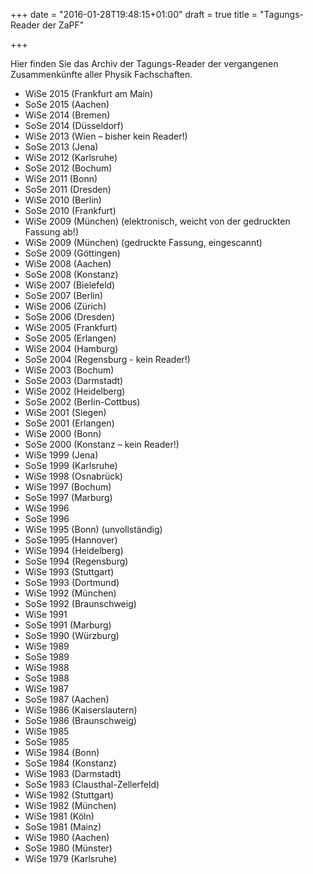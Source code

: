 +++
date = "2016-01-28T19:48:15+01:00"
draft = true
title = "Tagungs-Reader der ZaPF"

+++


Hier finden Sie das Archiv der Tagungs-Reader der vergangenen Zusammenkünfte aller Physik Fachschaften.

- WiSe 2015 (Frankfurt am Main)
- SoSe 2015 (Aachen)
- WiSe 2014 (Bremen)
- SoSe 2014 (Düsseldorf)
- WiSe 2013 (Wien – bisher kein Reader!)
- SoSe 2013 (Jena)
- WiSe 2012 (Karlsruhe)
- SoSe 2012 (Bochum)
- WiSe 2011 (Bonn)
- SoSe 2011 (Dresden)
- WiSe 2010 (Berlin)
- SoSe 2010 (Frankfurt)
- WiSe 2009 (München) (elektronisch, weicht von der gedruckten Fassung ab!)
- WiSe 2009 (München) (gedruckte Fassung, eingescannt)
- SoSe 2009 (Göttingen)
- WiSe 2008 (Aachen)
- SoSe 2008 (Konstanz)
- WiSe 2007 (Bielefeld)
- SoSe 2007 (Berlin)
- WiSe 2006 (Zürich)
- SoSe 2006 (Dresden)
- WiSe 2005 (Frankfurt)
- SoSe 2005 (Erlangen)
- WiSe 2004 (Hamburg)
- SoSe 2004 (Regensburg - kein Reader!)
- WiSe 2003 (Bochum)
- SoSe 2003 (Darmstadt)
- WiSe 2002 (Heidelberg)
- SoSe 2002 (Berlin-Cottbus)
- WiSe 2001 (Siegen)
- SoSe 2001 (Erlangen)
- WiSe 2000 (Bonn)
- SoSe 2000 (Konstanz – kein Reader!)
- WiSe 1999 (Jena)
- SoSe 1999 (Karlsruhe)
- WiSe 1998 (Osnabrück)
- WiSe 1997 (Bochum)
- SoSe 1997 (Marburg)
- WiSe 1996
- SoSe 1996
- WiSe 1995 (Bonn) (unvollständig)
- SoSe 1995 (Hannover)
- WiSe 1994 (Heidelberg)
- SoSe 1994 (Regensburg)
- WiSe 1993 (Stuttgart)
- SoSe 1993 (Dortmund)
- WiSe 1992 (München)
- SoSe 1992 (Braunschweig)
- WiSe 1991
- SoSe 1991 (Marburg)
- SoSe 1990 (Würzburg)
- WiSe 1989
- SoSe 1989
- WiSe 1988
- SoSe 1988
- WiSe 1987
- SoSe 1987 (Aachen)
- WiSe 1986 (Kaiserslautern)
- SoSe 1986 (Braunschweig)
- WiSe 1985
- SoSe 1985
- WiSe 1984 (Bonn)
- SoSe 1984 (Konstanz)
- WiSe 1983 (Darmstadt)
- SoSe 1983 (Clausthal-Zellerfeld)
- WiSe 1982 (Stuttgart)
- WiSe 1982 (München)
- WiSe 1981 (Köln)
- SoSe 1981 (Mainz)
- WiSe 1980 (Aachen)
- SoSe 1980 (Münster)
- WiSe 1979 (Karlsruhe)

